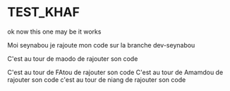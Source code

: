# TEST_KHAF

ok now this one may be it works

Moi seynabou je rajoute mon code sur la branche dev-seynabou

C'est au tour de maodo de rajouter son code

C'est au tour de FAtou de rajouter son code
C'est au tour de Amamdou de rajouter son code 
c'est au tour de niang de rajouter son code
